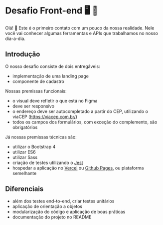 # Desafio Front-end :desktop_computer: :iphone:

Olá! :wave: Este é o primeiro contato com um pouco da nossa realidade. Nele você vai conhecer algumas ferramentas e APIs que trabalhamos no nosso dia-a-dia.

## Introdução

O nosso desafio consiste de dois entregáveis:

* implementação de uma landing page
* componente de cadastro

Nossas premissas funcionais:

* o visual deve refletir o que está no Figma
* deve ser responsivo
* o endereço deve ser autocompletado a partir do CEP, utilizando o viaCEP (https://viacep.com.br/)
* todos os campos dos formulários, com exceção do complemento, são obrigatórios

Já nossas premissas técnicas são:

* utilizar o Bootstrap 4
* utilizar ES6
* utilizar Sass
* criação de testes utilizando o [Jest](https://jestjs.io)
* hospedar a aplicação no [Vercel](https://vercel.com) ou [Github Pages](https://pages.github.com), ou plataforma semelhante

## Diferenciais

* além dos testes end-to-end, criar testes unitários
* aplicação de orientação a objetos
* modularização do código e aplicação de boas práticas
* documentação do projeto no README


